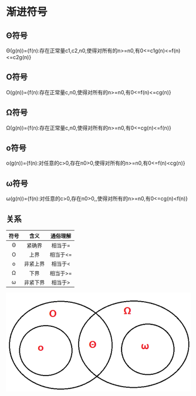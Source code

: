 <!--
 * @Descripttion: 
 * @version: 
 * @Author: WangQing
 * @email: 2749374330@qq.com
 * @Date: 2020-01-02 18:36:01
 * @LastEditors  : WangQing
 * @LastEditTime : 2020-01-02 18:56:26
 -->
# 渐进符号

## Θ符号

Θ(g(n))={f(n):存在正常量c1,c2,n0,使得对所有的n>=n0,有0<=c1g(n)<=f(n)<=c2g(n)}

## O符号

O(g(n))={f(n):存在正常量c,n0,使得对所有的n>=n0,有0<=f(n)<=cg(n)}

## Ω符号

Ω(g(n))={f(n):存在正常量c,n0,使得对所有的n>=n0,有0<=cg(n)<=f(n)}

## o符号

o(g(n))={f(n):对任意的c>0,存在n0>0,使得对所有的n>=n0,有0<=f(n)<cg(n)}

## ω符号

ω(g(n))={f(n):对任意的c>0,存在n0>0,,使得对所有的n>=n0,有0<=cg(n)<f(n)}

## 关系

符号|含义|通俗理解|
:-:|:-:|:-:|
Θ|紧确界|相当于=|
O|上界|相当于<=|
o|非紧上界|相当于<|
Ω|下界|相当于>=|
ω|非紧下界|相当于>|

![](images/2020-01-02-18-56-21.png)
